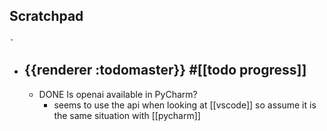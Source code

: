 ## Scratchpad
	-
- ## {{renderer :todomaster}} #[[todo progress]]
	- DONE Is openai available in PyCharm?
		- seems to use the api when looking at [[vscode]] so assume it is the same situation with [[pycharm]]